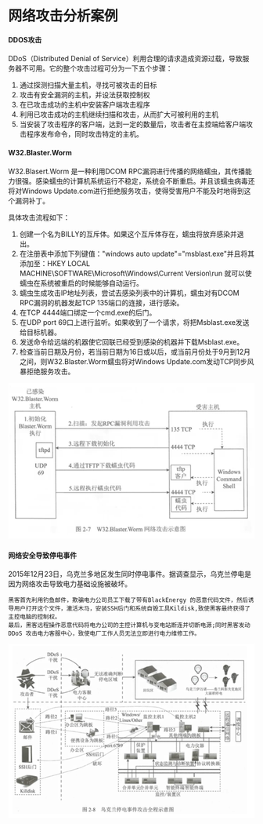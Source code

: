 # 网络攻击分析案例

#### DDOS攻击

DDoS（Distributed Denial of Service）利用合理的请求造成资源过载，导致服务器不可用。它的整个攻击过程可分为一下五个步骤：

1. 通过探测扫描大量主机，寻找可被攻击的目标
2. 攻击有安全漏洞的主机，并设法获取控制权
3. 在已攻击成功的主机中安装客户端攻击程序
4. 利用已攻击成功的主机继续扫描和攻击，从而扩大可被利用的主机
5. 当安装了攻击程序的客户端，达到一定的数量后，攻击者在主控端给客户端攻击程序发布命令，同时攻击特定的主机。



#### W32.Blaster.Worm

W32.Blasert.Worm 是一种利用DCOM RPC漏洞进行传播的网络蠕虫，其传播能力很强。感染蠕虫的计算机系统运行不稳定，系统会不断重启。并且该蠕虫病毒还将对Windows Update.com进行拒绝服务攻击，使得受害用户不能及时地得到这个漏洞补丁。

具体攻击流程如下：

1. 创建一个名为BILLY的互斥体。如果这个互斥体存在，蠕虫将放弃感染并退出。
2. 在注册表中添加下列键值："windows  auto  update"="msblast.exe"并且将其添加至：HKEY  LOCAL  MACHINE\SOFTWARE\Microsoft\Windows\Current  Version\run  就可以使蠕虫在系统被重启的时候能够自动运行。
3. 蠕虫生成攻击IP地址列表，尝试去感染列表中的计算机，蠕虫对有DCOM  RPC漏洞的机器发起TCP  135端口的连接，进行感染。
4. 在TCP  4444端口绑定一个cmd.exe的后门。
5. 在UDP port 69口上进行监听。如果收到了一个请求，将把Msblast.exe发送给目标机器。
6. 发送命令给远端的机器使它回联已经受到感染的机器并下载Msblast.exe。
7. 检查当前日期及月份，若当前日期为16日或以后，或当前月份处于9月到12月之间，则W32.Blaster.Worm蠕虫将对Windows  Update.com发动TCP同步风暴拒绝服务攻击。

![W32.Blaster.Worm网络攻击示意图](./pic/W32.Blaster.Worm%E7%BD%91%E7%BB%9C%E6%94%BB%E5%87%BB%E7%A4%BA%E6%84%8F%E5%9B%BE.jpg)

#### 网络安全导致停电事件

2015年12月23日，乌克兰多地区发生同时停电事件。据调查显示，乌克兰停电是因为网络攻击导致电力基础设施被破坏。

```
黑客首先利用钓鱼邮件，欺骗电力公司员工下载了带有BlackEnergy 的恶意代码文件，然后诱导用户打开这个文件，激活木马，安装SSH后门和系统自毁工具Kildisk,致使黑客最终获得了主控电脑的控制权。
最后，黑客远程操作恶意代码将电力公司的主控计算机与变电站断连并切断电源;同时黑客发动DDoS 攻击电力客服中心，致使电厂工作人员无法立即进行电力维修工作。
```

![乌克兰停电事件攻击示意图](./pic/%E4%B9%8C%E5%85%8B%E5%85%B0%E5%81%9C%E7%94%B5%E4%BA%8B%E4%BB%B6%E6%94%BB%E5%87%BB%E7%A4%BA%E6%84%8F%E5%9B%BE.jpg)